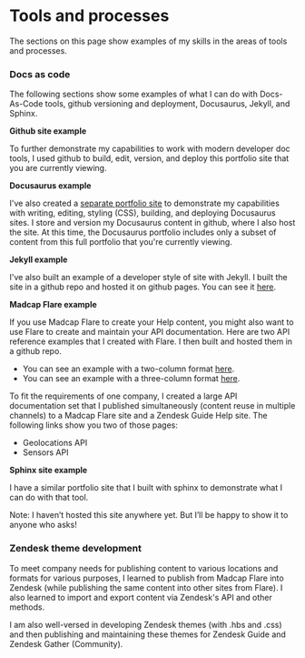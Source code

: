 # Tools and processes

The sections on this page show examples of my skills in the areas of tools and processes.

### Docs as code

The following sections show some examples of what I can do with Docs-As-Code tools, github versioning and deployment, Docusaurus, Jekyll, and Sphinx.

**Github site example**

To further demonstrate my capabilities to work with modern developer doc tools, I used github to build, edit, version, and deploy this portfolio site that you are currently viewing.

**Docusaurus example**

I've also created a [separate portfolio site](https://lookatthem-tech.github.io/DocusaurusPortfolio/) to demonstrate my capabilities with writing, editing, styling (CSS), building, and deploying Docusaurus sites. I store and version my Docusaurus content in github, where I also host the site. At this time, the Docusaurus portfolio includes only a subset of content from this full portfolio that you're currently viewing.

**Jekyll example**

I've also built an example of a developer style of site with Jekyll. I built the site in a github repo and hosted it on github pages. You can see it [here](https://lookatthem-tech.github.io/jekyll-project-03/index.html).

**Madcap Flare example**

If you use Madcap Flare to create your Help content, you might also want to use Flare to create and maintain your API documentation. Here are two API reference examples that I created with Flare. I then built and hosted them in a github repo.

* You can see an example with a two-column format [here](https://lookatthem-tech.github.io/ApiDocsInFlare/Output/ryan_/HTML5/Content/RRTest.htm).
* You can see an example with a three-column format [here](https://lookatthem-tech.github.io/ApiDocsInFlare/Output/ryan_/HTML5/Content/RRApiReference3Col.htm).

To fit the requirements of one company, I created a large API documentation set that I published simultaneously (content reuse in multiple channels) to a Madcap Flare site and a Zendesk Guide Help site. The following links show you two of those pages:

* Geolocations API
* Sensors API

**Sphinx site example**

I have a similar portfolio site that I built with sphinx to demonstrate what I can do with that tool.

Note: I haven’t hosted this site anywhere yet. But I’ll be happy to show it to anyone who asks!

### Zendesk theme development

To meet company needs for publishing content to various locations and formats for various purposes, I learned to publish from Madcap Flare into Zendesk (while publishing the same content into other sites from Flare). I also learned to import and export content via Zendesk's API and other methods.

I am also well-versed in developing Zendesk themes (with .hbs and .css) and then publishing and maintaining these themes for Zendesk Guide and Zendesk Gather (Community).
